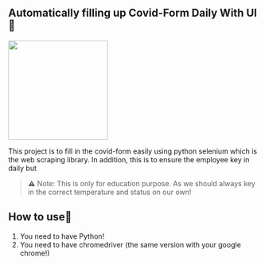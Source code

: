 ## Automatically filling up Covid-Form Daily With UI🦠
<img src="https://media4.giphy.com/media/RPqLAs6u4z0YUTsOCM/giphy.gif?cid=ecf05e477fbdgol2s296cgt7v4y3222yv81tmt56mfwhnrli&rid=giphy.gif" width="200"/>

This project is to fill in the covid-form easily using python selenium which is the web scraping library. In addition, this is to ensure the employee key in daily but 
> ⚠ Note: This is only for education purpose. As we should always key in the correct temperature and status on our own!

## How to use📕
<ol>
  <li>You need to have Python!</li>
  <li>You need to have chromedriver (the same version with your google chrome!)</li>
</ol>
